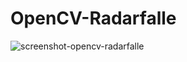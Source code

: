 # OpenCV-Radarfalle

![screenshot-opencv-radarfalle](https://user-images.githubusercontent.com/54572942/127297676-b187329c-e068-4c90-bbc2-f547ba31a419.png)

